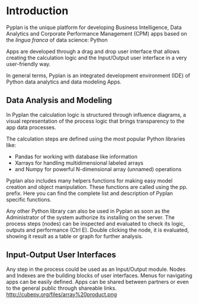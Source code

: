 
# Introduction
Pyplan is the unique platform for developing Business Intelligence, Data Analytics and Corporate Performance Management (CPM) apps based on the *lingua franca* of data science: Python

Apps are developed through a drag and drop user interface that allows creating the calculation logic and the Input/Output user interface in a very user-friendly way.

In general terms, Pyplan is an integrated development environment (IDE) of Python data analytics and data modeling Apps.

## Data Analysis and Modeling
In Pyplan the calculation logic is structured through influence diagrams, a visual representation of the process logic that brings transparency to the app data processes.

The calculation steps are defined using the most popular Python libraries like:

 - Pandas for working with database like information 
 - Xarrays for handling multidimensional labeled arrays 
 - and Numpy for powerful N-dimensional array (unnamed) operations

Pyplan also includes many helpers functions for making easy model creation and object manipulation. These functions are called using the pp. prefix.
Here you can find the complete list and description of Pyplan specific functions. 

Any other Python library can also be used in Pyplan as soon as the Administrator of the system authorize its installing on the server.
The process steps (nodes) can be inspected and evaluated to check its logic, outputs and performance (Ctrl E). Double clicking the node, it is evaluated, showing it result as a table or graph for further analysis.

## Input-Output User Interfaces
Any step in the process could be used as an Input/Output module. Nodes and Indexes are the building blocks of user interfaces.
Menus for navigating apps can be easily defined. Apps can be shared between partners or even to the general public through shareable links.
http://cubepy.org/files/array%20product.png


<!--stackedit_data:
eyJoaXN0b3J5IjpbMTkzMTkxNjMyMSw3Njk2NDAyOTAsMTE4ND
AzMjU3NiwyMDgzNjM3MTU3LDU4NzM4MTkwNSwtMTk3NTE3NjMw
MywtNjI5MjM3ODA2LC05NDgxNTc5MTQsOTI4NzA4MDYwLC0zNT
ExNzQ2OTIsMTY2MjYwMjE5MCw4ODM3ODMzNDQsMTc3NTA5NDUy
NCw4MTM4NDM4NjQsLTE2ODQxMzIwODksLTE1NjU5ODIxMjAsLT
EzNzUzNTU0Niw4MDIwMTIyMjgsMjA5MTY5MTY2MCwtNTM3ODY1
NF19
-->